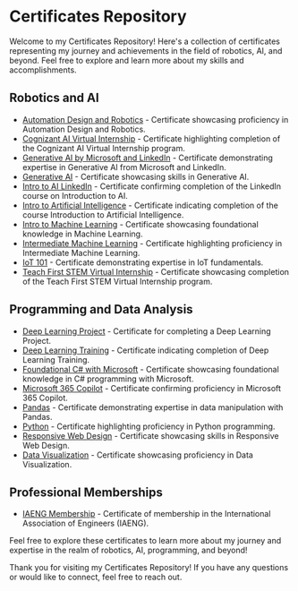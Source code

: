 # Certificates Repository

Welcome to my Certificates Repository! Here's a collection of certificates representing my journey and achievements in the field of robotics, AI, and beyond. Feel free to explore and learn more about my skills and accomplishments.

## Robotics and AI

- [Automation Design and Robotics](link_to_certificate) - Certificate showcasing proficiency in Automation Design and Robotics.
- [Cognizant AI Virtual Internship](link_to_certificate) - Certificate highlighting completion of the Cognizant AI Virtual Internship program.
- [Generative AI by Microsoft and LinkedIn](link_to_certificate) - Certificate demonstrating expertise in Generative AI from Microsoft and LinkedIn.
- [Generative AI](link_to_certificate) - Certificate showcasing skills in Generative AI.
- [Intro to AI LinkedIn](link_to_certificate) - Certificate confirming completion of the LinkedIn course on Introduction to AI.
- [Intro to Artificial Intelligence](link_to_certificate) - Certificate indicating completion of the course Introduction to Artificial Intelligence.
- [Intro to Machine Learning](link_to_certificate) - Certificate showcasing foundational knowledge in Machine Learning.
- [Intermediate Machine Learning](link_to_certificate) - Certificate highlighting proficiency in Intermediate Machine Learning.
- [IoT 101](link_to_certificate) - Certificate demonstrating expertise in IoT fundamentals.
- [Teach First STEM Virtual Internship](link_to_certificate) - Certificate showcasing completion of the Teach First STEM Virtual Internship program.

## Programming and Data Analysis

- [Deep Learning Project](link_to_certificate) - Certificate for completing a Deep Learning Project.
- [Deep Learning Training](link_to_certificate) - Certificate indicating completion of Deep Learning Training.
- [Foundational C# with Microsoft](link_to_certificate) - Certificate showcasing foundational knowledge in C# programming with Microsoft.
- [Microsoft 365 Copilot](link_to_certificate) - Certificate confirming proficiency in Microsoft 365 Copilot.
- [Pandas](link_to_certificate) - Certificate demonstrating expertise in data manipulation with Pandas.
- [Python](link_to_certificate) - Certificate highlighting proficiency in Python programming.
- [Responsive Web Design](link_to_certificate) - Certificate showcasing skills in Responsive Web Design.
- [Data Visualization](link_to_certificate) - Certificate showcasing proficiency in Data Visualization.

## Professional Memberships

- [IAENG Membership](link_to_certificate) - Certificate of membership in the International Association of Engineers (IAENG).

Feel free to explore these certificates to learn more about my journey and expertise in the realm of robotics, AI, programming, and beyond!

Thank you for visiting my Certificates Repository! If you have any questions or would like to connect, feel free to reach out.

